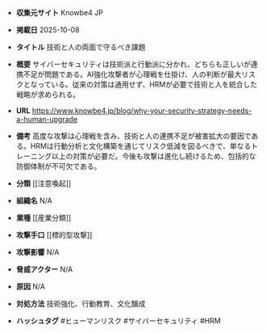 - **収集元サイト**
Knowbe4 JP

- **掲載日**
2025-10-08

- **タイトル**
技術と人の両面で守るべき課題

- **概要**
サイバーセキュリティは技術派と行動派に分かれ、どちらも正しいが連携不足が問題である。AI強化攻撃者が心理戦を仕掛け、人の判断が最大リスクとなっている。従来の対策は通用せず、HRMが必要で技術と人を統合した戦略が求められる。

- **URL**
https://www.knowbe4.jp/blog/why-your-security-strategy-needs-a-human-upgrade

- **備考**
高度な攻撃は心理戦を含み、技術と人の連携不足が被害拡大の要因である。HRMは行動分析と文化構築を通じてリスク低減を図るべきで、単なるトレーニング以上の対策が必要だ。今後も攻撃は進化し続けるため、包括的な防御体制が不可欠である。

- **分類**
[[注意喚起]]

- **組織名**
N/A

- **業種**
[[産業分類]]

- **攻撃手口**
[[標的型攻撃]]

- **攻撃影響**
N/A

- **脅威アクター**
N/A

- **原因**
N/A

- **対処方法**
技術強化、行動教育、文化醸成

- **ハッシュタグ**
#ヒューマンリスク #サイバーセキュリティ #HRM
